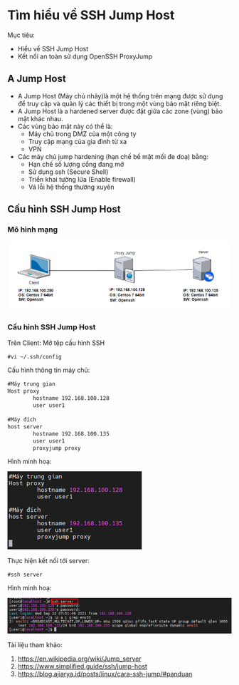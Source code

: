 # Tìm hiểu về SSH Jump Host


Mục tiêu:
- Hiểu về SSH Jump Host
- Kết nối an toàn sử dụng OpenSSH ProxyJump

## A Jump Host
- A Jump Host (Máy chủ nhảy)là một hệ thống trên mạng được sử dụng để truy cập và quản lý các thiết bị trong một vùng bảo mật riêng biệt.  
- A Jump Host là a hardened server được đặt giữa các zone (vùng) bảo mật khác nhau.
- Các vùng bảo mật này có thể là:
  - Máy chủ trong DMZ của một công ty
  - Truy cập mạng của gia đình từ xa
  - VPN
- Các máy chủ jump hardening (hạn chế bề mặt mối đe doạ) bằng:
  - Hạn chế số lượng cổng đang mở
  - Sử dụng ssh (Secure Shell)
  - Triển khai tường lửa (Enable firewall)
  - Vá lỗi hệ thống thường xuyên

## Cấu hình SSH Jump Host
### Mô hình mạng

![](SSH%20Jump%20Host/image/mhm.png)
### Cấu hình SSH Jump Host
Trên Client: Mở tệp cấu hình SSH 
```
#vi ~/.ssh/config
```
Cấu hình thông tin máy chủ:
```
#Máy trung gian
Host proxy
        hostname 192.168.100.128
        user user1

#Máy đích
host server
        hostname 192.168.100.135
        user user1
        proxyjump proxy
```
Hình minh hoạ:

![](SSH%20Jump%20Host/image/configproxyjump.png)

Thực hiện kết nối tới server:
```
#ssh server
```
Hình minh hoạ:

![](SSH%20Jump%20Host/image/kq.png)


Tài liệu tham khảo:
1. https://en.wikipedia.org/wiki/Jump_server
2. https://www.simplified.guide/ssh/jump-host
3. https://blog.ajiarya.id/posts/linux/cara-ssh-jump/#panduan